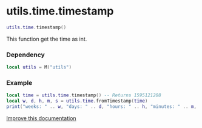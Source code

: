 # utils.time.timestamp

```lua
utils.time.timestamp()
```
This function get the time as int.

### Dependency
```lua
local utils = M("utils")
```

### Example
```lua
local time = utils.time.timestamp() -- Returns 1595121208
local w, d, h, m, s = utils.time.fromTimestamp(time)
print("weeks: " .. w, "days: " .. d, "hours: " .. h, "minutes: " .. m, "seconds: " .. s) -- Returns weeks: 2637 days: 3 hours: 1 minutes: 19 seconds: 52
```

[Improve this documentation](https://github.com/esx-framework/esx-framework.github.io/blob/development/docs/es_extended2/client/functions/time/timestamp.md)